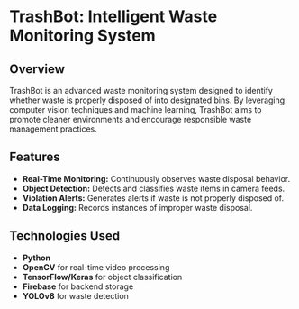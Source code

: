# TrashBot: Intelligent Waste Monitoring System

## Overview

TrashBot is an advanced waste monitoring system designed to identify whether waste is properly disposed of into designated bins. By leveraging computer vision techniques and machine learning, TrashBot aims to promote cleaner environments and encourage responsible waste management practices.

## Features

- **Real-Time Monitoring:** Continuously observes waste disposal behavior.
- **Object Detection:** Detects and classifies waste items in camera feeds.
- **Violation Alerts:** Generates alerts if waste is not properly disposed of.
- **Data Logging:** Records instances of improper waste disposal.

## Technologies Used

- **Python**
- **OpenCV** for real-time video processing
- **TensorFlow/Keras** for object classification
- **Firebase** for backend storage
- **YOLOv8** for waste detection
